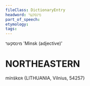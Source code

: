 ```yaml
---
fileClass: DictionaryEntry
headword: מינסקער
part_of_speech: 
etymology: 
tags: 
---
```

מינסקער
'Minsk (adjective)'

NORTHEASTERN
==============

míns̀kɛʀ {LITHUANIA, Vilnius, 54257}